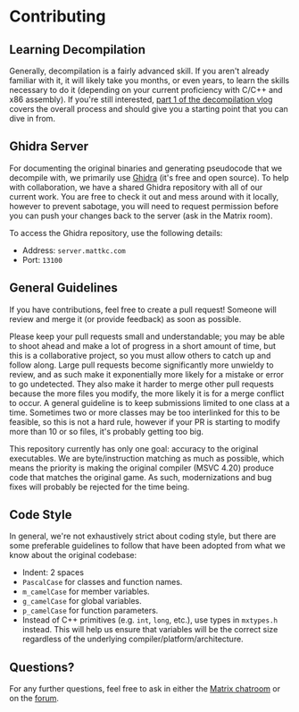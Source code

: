 # Contributing

## Learning Decompilation

Generally, decompilation is a fairly advanced skill. If you aren't already familiar with it, it will likely take you months, or even years, to learn the skills necessary to do it (depending on your current proficiency with C/C++ and x86 assembly). If you're still interested, [part 1 of the decompilation vlog](https://www.youtube.com/watch?v=MToTEqoVv3I) covers the overall process and should give you a starting point that you can dive in from.

## Ghidra Server

For documenting the original binaries and generating pseudocode that we decompile with, we primarily use [Ghidra](https://ghidra-sre.org/) (it's free and open source). To help with collaboration, we have a shared Ghidra repository with all of our current work. You are free to check it out and mess around with it locally, however to prevent sabotage, you will need to request permission before you can push your changes back to the server (ask in the Matrix room).

To access the Ghidra repository, use the following details:

- Address: `server.mattkc.com`
- Port: `13100`

## General Guidelines

If you have contributions, feel free to create a pull request! Someone will review and merge it (or provide feedback) as soon as possible.

Please keep your pull requests small and understandable; you may be able to shoot ahead and make a lot of progress in a short amount of time, but this is a collaborative project, so you must allow others to catch up and follow along. Large pull requests become significantly more unwieldy to review, and as such make it exponentially more likely for a mistake or error to go undetected. They also make it harder to merge other pull requests because the more files you modify, the more likely it is for a merge conflict to occur. A general guideline is to keep submissions limited to one class at a time. Sometimes two or more classes may be too interlinked for this to be feasible, so this is not a hard rule, however if your PR is starting to modify more than 10 or so files, it's probably getting too big.

This repository currently has only one goal: accuracy to the original executables. We are byte/instruction matching as much as possible, which means the priority is making the original compiler (MSVC 4.20) produce code that matches the original game. As such, modernizations and bug fixes will probably be rejected for the time being.

## Code Style

In general, we're not exhaustively strict about coding style, but there are some preferable guidelines to follow that have been adopted from what we know about the original codebase:

- Indent: 2 spaces
- `PascalCase` for classes and function names.
- `m_camelCase` for member variables.
- `g_camelCase` for global variables.
- `p_camelCase` for function parameters.
- Instead of C++ primitives (e.g. `int`, `long`, etc.), use types in `mxtypes.h` instead. This will help us ensure that variables will be the correct size regardless of the underlying compiler/platform/architecture.

## Questions?

For any further questions, feel free to ask in either the [Matrix chatroom](https://matrix.to/#/#isledecomp:matrix.org) or on the [forum](https://forum.mattkc.com/viewforum.php?f=1).

